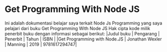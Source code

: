 # Get Programming With Node JS

Ini adalah dokumentasi belajar saya terkait Node Js Programming
yang saya pelajari dari buku Get Programming With Node JS
Hak cipta kode milik penerbit buku dengan informasi sebagai berikut:
|Judul buku                   | Pengarang       | Penerbit | Tahun | ISBN         |
|Get Programming with Node.JS | Jonathan Wexler | Manning  | 2019  | 9781617294747| 
